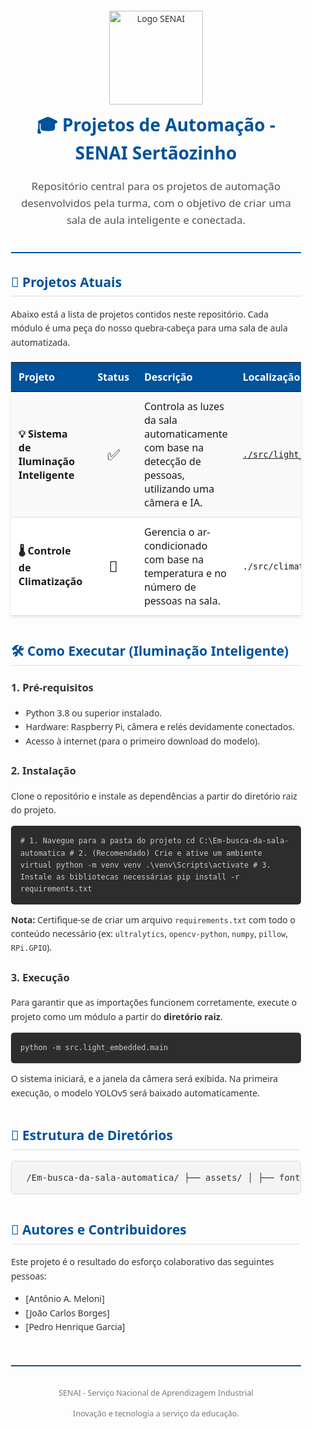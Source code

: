 <!DOCTYPE html> <html lang="pt-br"> <head> <meta charset="UTF-8"> <meta name="viewport" content="width=device-width, initial-scale=1.0"> </head> <body> <div style="font-family: 'Segoe UI', Tahoma, Geneva, Verdana, sans-serif; line-height: 1.6; color: #333; max-width: 900px; margin: auto; padding: 20px;"> <!-- CABEÇALHO --> <div style="text-align: center; border-bottom: 2px solid #00529B; padding-bottom: 20px; margin-bottom: 30px;"> <img src="https://encrypted-tbn0.gstatic.com/images?q=tbn:ANd9GcRArHRQlKS6To2_41tWeGjSX8gB-A3QEX8Xwg&s" alt="Logo SENAI" width="150"> <h1 style="color: #00529B; margin-top: 10px;">🎓 Projetos de Automação - SENAI Sertãozinho</h1> <p style="font-size: 1.2em; color: #555;">Repositório central para os projetos de automação desenvolvidos pela turma, com o objetivo de criar uma sala de aula inteligente e conectada.</p> </div> <!-- SEÇÃO DE PROJETOS --> <h2 style="color: #00529B; border-bottom: 1px solid #ddd; padding-bottom: 5px;">🚀 Projetos Atuais</h2> <p>Abaixo está a lista de projetos contidos neste repositório. Cada módulo é uma peça do nosso quebra-cabeça para uma sala de aula automatizada.</p> <table style="width: 100%; border-collapse: collapse; margin-top: 20px; box-shadow: 0 2px 5px rgba(0,0,0,0.1);"> <thead style="background-color: #00529B; color: white;"> <tr> <th style="padding: 12px; text-align: left;">Projeto</th> <th style="padding: 12px; text-align: center;">Status</th> <th style="padding: 12px; text-align: left;">Descrição</th> <th style="padding: 12px; text-align: left;">Localização</th> <th style="padding: 12px; text-align: left;">Tecnologias</th> </tr> </thead> <tbody> <!-- PROJETO 1: ILUMINAÇÃO INTELIGENTE --> <tr style="background-color: #f9f9f9; border-bottom: 1px solid #ddd;"> <td style="padding: 12px; font-weight: bold;">💡 Sistema de Iluminação Inteligente</td> <td style="padding: 12px; text-align: center; font-size: 1.5em;">✅</td> <td style="padding: 12px;">Controla as luzes da sala automaticamente com base na detecção de pessoas, utilizando uma câmera e IA.</td> <td style="padding: 12px;"><code><a href="./src/light_embedded">./src/light_embedded</a></code></td> <td style="padding: 12px; font-size: 1.5em;" title="Python, OpenCV, YOLO, Raspberry Pi"> 🐍 📷 🤖 🍓 </td> </tr> <!-- PROJETO 2: EXEMPLO FUTURO --> <tr style="background-color: #fff; border-bottom: 1px solid #ddd;"> <td style="padding: 12px; font-weight: bold;">🌡️ Controle de Climatização</td> <td style="padding: 12px; text-align: center; font-size: 1.5em;">🚧</td> <td style="padding: 12px;">Gerencia o ar-condicionado com base na temperatura e no número de pessoas na sala.</td> <td style="padding: 12px;"><code>./src/climate_control</code></td> <td style="padding: 12px; font-size: 1.5em;" title="Python, ESP32, Sensores"> 🐍 ⚙️ 🌡️ </td> </tr> </tbody> </table> <!-- SEÇÃO DE COMO EXECUTAR --> <h2 style="color: #00529B; border-bottom: 1px solid #ddd; padding-bottom: 5px; margin-top: 40px;">🛠️ Como Executar (Iluminação Inteligente)</h2> <h3 style="color: #333;">1. Pré-requisitos</h3> <ul> <li>Python 3.8 ou superior instalado.</li> <li>Hardware: Raspberry Pi, câmera e relés devidamente conectados.</li> <li>Acesso à internet (para o primeiro download do modelo).</li> </ul> <h3 style="color: #333;">2. Instalação</h3> <p>Clone o repositório e instale as dependências a partir do diretório raiz do projeto.</p> <pre style="background-color: #2d2d2d; color: #ccc; padding: 15px; border-radius: 5px; overflow-x: auto;"><code># 1. Navegue para a pasta do projeto cd C:\Em-busca-da-sala-automatica # 2. (Recomendado) Crie e ative um ambiente virtual python -m venv venv .\venv\Scripts\activate # 3. Instale as bibliotecas necessárias pip install -r requirements.txt</code></pre> <p><strong>Nota:</strong> Certifique-se de criar um arquivo <code>requirements.txt</code> com todo o conteúdo necessário (ex: <code>ultralytics</code>, <code>opencv-python</code>, <code>numpy</code>, <code>pillow</code>, <code>RPi.GPIO</code>).</p> <h3 style="color: #333;">3. Execução</h3> <p>Para garantir que as importações funcionem corretamente, execute o projeto como um módulo a partir do <strong>diretório raiz</strong>.</p> <pre style="background-color: #2d2d2d; color: #ccc; padding: 15px; border-radius: 5px; overflow-x: auto;"><code>python -m src.light_embedded.main</code></pre> <p>O sistema iniciará, e a janela da câmera será exibida. Na primeira execução, o modelo YOLOv5 será baixado automaticamente.</p> <!-- ESTRUTURA DE DIRETÓRIOS --> <h2 style="color: #00529B; border-bottom: 1px solid #ddd; padding-bottom: 5px; margin-top: 40px;">📁 Estrutura de Diretórios</h2> <pre style="background-color: #f4f4f4; border: 1px solid #ddd; padding: 15px; border-radius: 5px;"> /Em-busca-da-sala-automatica/ ├── assets/ │ ├── fonts/ │ └── models/ (o modelo YOLO será baixado aqui) ├── src/ │ └── light_embedded/ │ ├── __init__.py │ ├── config.py │ ├── control.py │ ├── detection.py │ ├── display.py │ └── main.py ├── .gitignore ├── README.md └── requirements.txt </pre> <!-- AUTORES --> <h2 style="color: #00529B; border-bottom: 1px solid #ddd; padding-bottom: 5px; margin-top: 40px;">👥 Autores e Contribuidores</h2> <p>Este projeto é o resultado do esforço colaborativo das seguintes pessoas:</p> <ul> <li>[Antônio A. Meloni]</li> <li>[João Carlos Borges]</li> <li>[Pedro Henrique Garcia]</li> </ul> <!-- RODAPÉ --> <div style="text-align: center; margin-top: 50px; padding-top: 20px; border-top: 2px solid #00529B; font-size: 0.9em; color: #777;"> <p>SENAI - Serviço Nacional de Aprendizagem Industrial</p> <p>Inovação e tecnologia a serviço da educação.</p> </div> </div> </body> </html>
